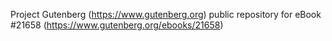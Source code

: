 Project Gutenberg (https://www.gutenberg.org) public repository for eBook #21658 (https://www.gutenberg.org/ebooks/21658)
